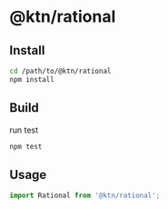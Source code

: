 # @ktn/rational

## Install

```bash
cd /path/to/@ktn/rational
npm install
```

## Build

run test

```bash
npm test
```

## Usage


```javascript
import Rational from '@ktn/rational';
```
